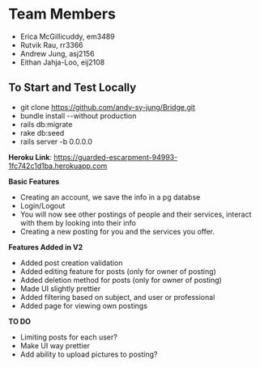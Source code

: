 # Team Members

- Erica McGillicuddy, em3489
- Rutvik Rau, rr3366
- Andrew Jung, asj2156
- Eithan Jahja-Loo, eij2108

## To Start and Test Locally

- git clone https://github.com/andy-sy-jung/Bridge.git
- bundle install --without production
- rails db:migrate
- rake db:seed
- rails server -b 0.0.0.0

**Heroku Link**: https://guarded-escarpment-94993-1fc742c1d1ba.herokuapp.com

**Basic Features**

- Creating an account, we save the info in a pg databse
- Login/Logout
- You will now see other postings of people and their services, interact with them by looking into their info
- Creating a new posting for you and the services you offer.

**Features Added in V2**

- Added post creation validation
- Added editing feature for posts (only for owner of posting)
- Added deletion method for posts (only for owner of posting)
- Made UI slightly prettier
- Added filtering based on subject, and user or professional
- Added page for viewing own postings

**TO DO**
- Limiting posts for each user?
- Make UI way prettier
- Add ability to upload pictures to posting?
